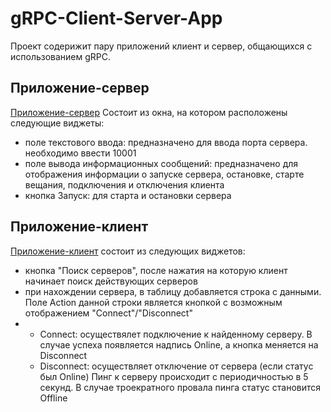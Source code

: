# gRPC-Client-Server-App
Проект содерижит пару приложений клиент и сервер, общающихся с использованием gRPC.

## Приложение-сервер
[Приложение-сервер](https://github.com/molotilkin1/gRPC-Client-Server-App/tree/main/server/Server) Состоит из окна, на котором расположены следующие виджеты:
- поле текстового ввода: предназначено для ввода порта сервера. необходимо ввести 10001
- поле вывода информационных сообщений: предназначено для отображения информации о запуске сервера, остановке, старте вещания, подключения и отключения клиента
- кнопка Запуск: для старта и остановки сервера
## Приложение-клиент
[Приложение-клиент](https://github.com/molotilkin1/gRPC-Client-Server-App/tree/main/server/Server) состоит из следующих виджетов:
- кнопка "Поиск серверов", после нажатия на которую клиент начинает поиск действующих серверов
- при нахождении сервера, в таблицу добавляется строка с данными. Поле Action данной строки является кнопкой с возможным отображением "Connect"/"Disconnect"
- - Connect: осуществялет подключение к найденному серверу. В случае успеха появляется надпись Online, а кнопка меняется на Disconnect
  - Disconnect: осуществляет отключение от сервера (если статус был Online)
Пинг к серверу происходит с периодичностью в 5 секунд. В случае троекратного провала пинга статус становится Offline

